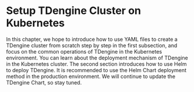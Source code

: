 # Setup TDengine Cluster on Kubernetes

In this chapter, we hope to introduce how to use YAML files to create a TDengine cluster from scratch step by step in the first subsection, and focus on the common operations of TDengine in the Kubernetes environment. You can learn about the deployment mechanism of TDengine in the Kubernetes cluster. The second section introduces how to use Helm to deploy TDengine. It is recommended to use the Helm Chart deployment method in the production environment. We will continue to update the TDengine Chart, so stay tuned.